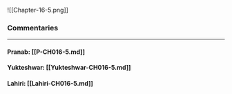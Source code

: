 ![[Chapter-16-5.png]]

### Commentaries

---

#### Pranab: [[P-CH016-5.md]]

#### Yukteshwar: [[Yukteshwar-CH016-5.md]]

#### Lahiri: [[Lahiri-CH016-5.md]]

